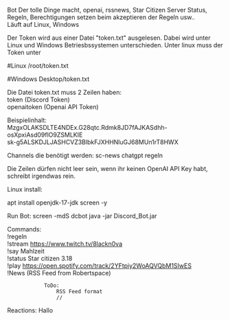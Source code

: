 Bot Der tolle Dinge macht, openai, rssnews, Star Citizen Server Status, Regeln, Berechtigungen setzen beim akzeptieren der Regeln usw..<br/>
Läuft auf Linux, Windows

Der Token wird aus einer Datei "token.txt" ausgelesen. Dabei wird unter Linux und Windows Betriesbssystemen unterschieden. Unter linux muss der Token unter

#Linux /root/token.txt

#Windows Desktop/token.txt

Die Datei token.txt muss 2 Zeilen haben:<br/> 
token (Discord Token)<br/>
openaitoken (Openai API Token)<br/>


Beispielinhalt: <br/>
MzgxOLAKSDLTE4NDEx.G28qtc.Rdmk8JD7fAJKASdhh-osXpxiAsd09flO9ZSMLKIE <br/>
sk-g5ALSKDJLJASHCVZ3BlbkFJXHHNluGJ68MUn1rT8HWX <br/>


Channels die benötigt werden:
                            sc-news
                            chatgpt
                            regeln

Die Zeilen dürfen nicht leer sein, wenn ihr keinen OpenAI API Key habt, schreibt irgendwas rein.

Linux install:

apt install openjdk-17-jdk screen -y

Run Bot: screen -mdS dcbot java -jar Discord_Bot.jar

Commands: <br/>!regeln <br/>!stream https://www.twitch.tv/8lackn0va <br/>!say Mahlzeit <br/>!status Star citizen 3.18 <br/>!play https://open.spotify.com/track/2YFtpiy2WoAQVQbM1SIwES <br/>!News (RSS Feed from Robertspace)

                ToDo:
                    RSS Feed format
                    //

Reactions: Hallo
